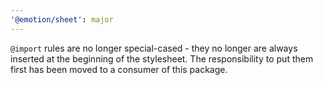 ```yaml
---
'@emotion/sheet': major
---
```


`@import` rules are no longer special-cased - they no longer are always inserted at the beginning of the stylesheet. The responsibility to put them first has been moved to a consumer of this package.
